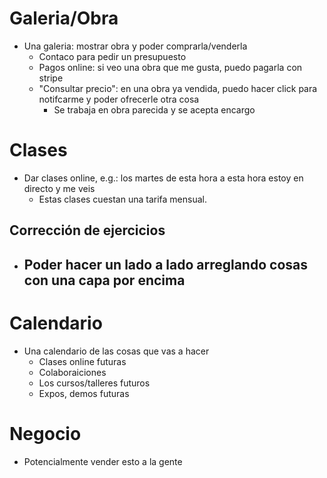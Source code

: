# Galeria/Obra

- Una galeria: mostrar obra y poder comprarla/venderla
  - Contaco para pedir un presupuesto
  - Pagos online: si veo una obra que me gusta, puedo pagarla con stripe
  - "Consultar precio": en una obra ya vendida, puedo hacer click para notifcarme y poder ofrecerle otra cosa
    - Se trabaja en obra parecida y se acepta encargo

# Clases

- Dar clases online, e.g.: los martes de esta hora a esta hora estoy en directo y me veis
  - Estas clases cuestan una tarifa mensual.

## Corrección de ejercicios

- ## Poder hacer un lado a lado arreglando cosas con una capa por encima

# Calendario

- Una calendario de las cosas que vas a hacer
  - Clases online futuras
  - Colaboraiciones
  - Los cursos/talleres futuros
  - Expos, demos futuras

# Negocio

- Potencialmente vender esto a la gente
